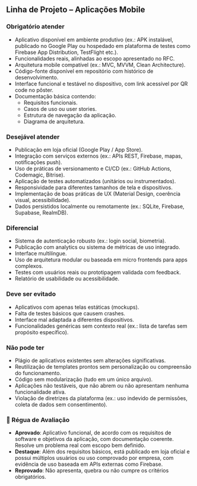 ## Linha de Projeto – Aplicações Mobile

### Obrigatório atender
- Aplicativo disponível em ambiente produtivo (ex.: APK instalável, publicado no Google Play ou hospedado em plataforma de testes como Firebase App Distribution, TestFlight etc.).
- Funcionalidades reais, alinhadas ao escopo apresentado no RFC.
- Arquitetura mobile compatível (ex.: MVC, MVVM, Clean Architecture).
- Código-fonte disponível em repositório com histórico de desenvolvimento.
- Interface funcional e testável no dispositivo, com link acessível por QR code no pôster.
- Documentação básica contendo:
  - Requisitos funcionais.
  - Casos de uso ou user stories.
  - Estrutura de navegação da aplicação.
  - Diagrama de arquitetura.

### Desejável atender
- Publicação em loja oficial (Google Play / App Store).
- Integração com serviços externos (ex.: APIs REST, Firebase, mapas, notificações push).
- Uso de práticas de versionamento e CI/CD (ex.: GitHub Actions, Codemagic, Bitrise).
- Aplicação de testes automatizados (unitários ou instrumentados).
- Responsividade para diferentes tamanhos de tela e dispositivos.
- Implementação de boas práticas de UX (Material Design, coerência visual, acessibilidade).
- Dados persistidos localmente ou remotamente (ex.: SQLite, Firebase, Supabase, RealmDB).

### Diferencial
- Sistema de autenticação robusto (ex.: login social, biometria).
- Publicação com analytics ou sistema de métricas de uso integrado.
- Interface multilíngue.
- Uso de arquitetura modular ou baseada em micro frontends para apps complexos.
- Testes com usuários reais ou prototipagem validada com feedback.
- Relatório de usabilidade ou acessibilidade.

### Deve ser evitado
- Aplicativos com apenas telas estáticas (mockups).
- Falta de testes básicos que causem crashes.
- Interface mal adaptada a diferentes dispositivos.
- Funcionalidades genéricas sem contexto real (ex.: lista de tarefas sem propósito específico).

### Não pode ter
- Plágio de aplicativos existentes sem alterações significativas.
- Reutilização de templates prontos sem personalização ou compreensão do funcionamento.
- Código sem modularização (tudo em um único arquivo).
- Aplicações não testáveis, que não abrem ou não apresentam nenhuma funcionalidade ativa.
- Violação de diretrizes da plataforma (ex.: uso indevido de permissões, coleta de dados sem consentimento).

### 📏 Régua de Avaliação
- **Aprovado**: Aplicativo funcional, de acordo com os requisitos de software e objetivos da aplicação, com documentação coerente. Resolve um problema real com escopo bem definido.
- **Destaque**: Além dos requisitos básicos, está publicado em loja oficial e possui múltiplos usuários ou uso comprovado por empresa, com evidência de uso baseada em APIs externas como Firebase.
- **Reprovado**: Não apresenta, quebra ou não cumpre os critérios obrigatórios.
